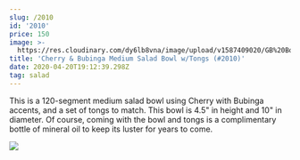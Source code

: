 ```yaml
---
slug: /2010
id: '2010'
price: 150
image: >-
  https://res.cloudinary.com/dy6lb8vna/image/upload/v1587409020/GB%20Bowlworks%20Gallery/2010a.jpg
title: 'Cherry & Bubinga Medium Salad Bowl w/Tongs (#2010)'
date: 2020-04-20T19:12:39.298Z
tag: salad
---
```

This is a 120-segment medium salad bowl using Cherry with Bubinga accents, and a set of tongs to match. This bowl is 4.5" in height and 10" in diameter. Of course, coming with the bowl and tongs is a complimentary bottle of mineral oil to keep its luster for years to come.

![](https://res.cloudinary.com/dy6lb8vna/image/upload/v1587410090/GB%20Bowlworks%20Gallery/2010b.jpg)